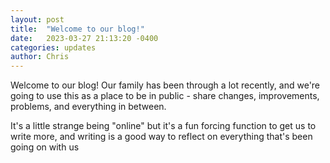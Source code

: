 ```yaml
---
layout: post
title:  "Welcome to our blog!"
date:   2023-03-27 21:13:20 -0400
categories: updates
author: Chris
---
```


Welcome to our blog!  Our family has been through a lot recently, and we're going to use this as a place to be in public - share changes, improvements, problems, and everything in between.

It's a little strange being "online" but it's a fun forcing function to get us to write more, and writing is a good way to reflect on everything that's been going on with us